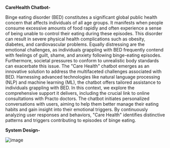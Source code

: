 **CareHealth Chatbot-**

Binge eating disorder (BED) constitutes a significant global public health concern that affects individuals of all age groups. It manifests when people consume excessive amounts of food rapidly and often experience a sense of being unable to control their eating during these episodes. This disorder can result in severe physical health complications such as obesity, diabetes, and cardiovascular problems. Equally distressing are the emotional challenges, as individuals grappling with BED frequently contend with feelings of guilt, shame, and anxiety following binge-eating episodes. Furthermore, societal pressures to conform to unrealistic body standards can exacerbate this issue.
The "Care Health" chatbot emerges as an innovative solution to address the multifaceted challenges associated with BED. Harnessing advanced technologies like natural language processing (NLP) and machine learning (ML), the chatbot offers tailored assistance to individuals grappling with BED. In this context, we explore the comprehensive support it delivers, including the crucial link to online consultations with Practo doctors. The chatbot initiates personalized conversations with users, aiming to help them better manage their eating habits and gain insight into their emotional triggers. By continuously analyzing user responses and behaviors, "Care Health" identifies distinctive patterns and triggers contributing to episodes of binge eating.


**System Design-**

![image](https://github.com/AryanKunwar02/CareHealth-Chatbot/assets/81226134/3aebc4bb-2a91-43ed-bda1-08c04ba69c35)



